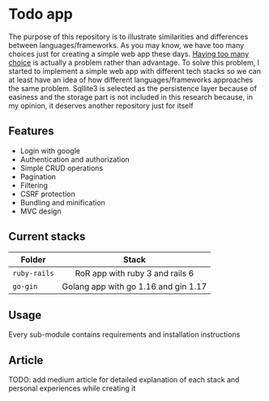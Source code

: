 # Todo app

The purpose of this repository is to illustrate similarities and differences between languages/frameworks. As you may know, we have too many choices just for creating a simple web app these days. [Having too many choice](https://en.wikipedia.org/wiki/Overchoice#:~:text=Overchoice%20or%20choice%20overload%20is,his%201970%20book%2C%20Future%20Shock.) is actually a problem rather than advantage. To solve this problem, I started to implement a simple web app with different tech stacks so we can at least have an idea of how different languages/frameworks approaches the same problem. Sqllite3 is selected as the persistence layer because of easiness and the storage part is not included in this research because, in my opinion, it deserves another repository just for itself

## Features
- Login with google
- Authentication and authorization
- Simple CRUD operations
- Pagination
- Filtering
- CSRF protection
- Bundling and minification
- MVC design

## Current stacks

| Folder  | Stack |
| ------------- |:-------------:|
| `ruby-rails`  | RoR app with ruby 3 and rails 6 |
| `go-gin`      | Golang app with go 1.16 and gin 1.17 |


## Usage
Every sub-module contains requirements and installation instructions

## Article
TODO: add medium article for detailed explanation of each stack and personal experiences while creating it
